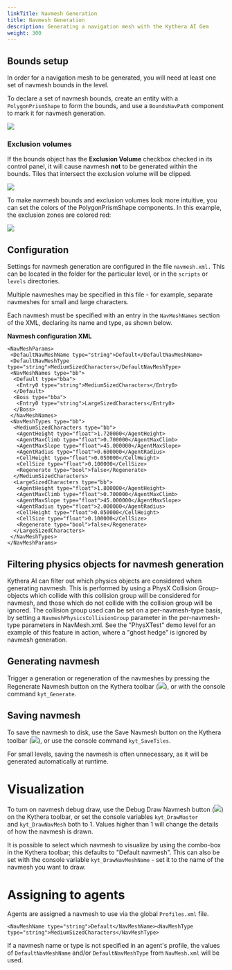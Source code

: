 ```yaml
---
linkTitle: Navmesh Generation
title: Navmesh Generation
description: Generating a navigation mesh with the Kythera AI Gem
weight: 300
---
```


Bounds setup
------------

In order for a navigation mesh to be generated, you will need at least one set of navmesh bounds in the level.

To declare a set of navmesh bounds, create an entity with a `PolygonPrismShape` to form the bounds, and use a `BoundsNavPath` component to mark it for navmesh generation.

![](/images/user-guide/gems/kythera-ai/navmesh-generation-bounds-setup.png)

  

### Exclusion volumes

If the bounds object has the **Exclusion Volume** checkbox checked in its control panel, it will cause navmesh **not** to be generated within the bounds. Tiles that intersect the exclusion volume will be clipped.

![](/images/user-guide/gems/kythera-ai/navmesh-generation-exclusion-volumes.png)

  

To make navmesh bounds and exclusion volumes look more intuitive, you can set the colors of the PolygonPrismShape components. In this example, the exclusion zones are colored red:

![](/images/user-guide/gems/kythera-ai/navmesh-generation-exclusion-volumes-red.png)

Configuration
-------------

Settings for navmesh generation are configured in the file `navmesh.xml.` This can be located in the folder for the particular level, or in the `scripts` or `levels` directories.

Multiple navmeshes may be specified in this file - for example, separate navmeshes for small and large characters. 

Each navmesh must be specified with an entry in the `NavMeshNames` section of the XML, declaring its name and type, as shown below.

**Navmesh configuration XML**

```
<NavMeshParams>
 <DefaultNavMeshName type="string">Default</DefaultNavMeshName>
 <DefaultNavMeshType type="string">MediumSizedCharacters</DefaultNavMeshType>
 <NavMeshNames type="bb">
  <Default type="bba">
   <Entry0 type="string">MediumSizedCharacters</Entry0>
  </Default>
  <Boss type="bba">
   <Entry0 type="string">LargeSizedCharacters</Entry0>
  </Boss>
 </NavMeshNames>
 <NavMeshTypes type="bb">
  <MediumSizedCharacters type="bb">
   <AgentHeight type="float">1.720000</AgentHeight>
   <AgentMaxClimb type="float">0.700000</AgentMaxClimb>
   <AgentMaxSlope type="float">45.000000</AgentMaxSlope>
   <AgentRadius type="float">0.600000</AgentRadius>
   <CellHeight type="float">0.050000</CellHeight>
   <CellSize type="float">0.100000</CellSize>
   <Regenerate type="bool">false</Regenerate>
  </MediumSizedCharacters>
  <LargeSizedCharacters type="bb">
   <AgentHeight type="float">1.800000</AgentHeight>
   <AgentMaxClimb type="float">0.700000</AgentMaxClimb>
   <AgentMaxSlope type="float">45.000000</AgentMaxSlope>
   <AgentRadius type="float">2.000000</AgentRadius>
   <CellHeight type="float">0.050000</CellHeight>
   <CellSize type="float">0.100000</CellSize>
   <Regenerate type="bool">false</Regenerate>
  </LargeSizedCharacters>
 </NavMeshTypes>
</NavMeshParams>
```

  

Filtering physics objects for navmesh generation
------------------------------------------------

Kythera AI can filter out which physics objects are considered when generating navmesh. This is performed by using a PhysX Collision Group- objects which collide with this collision group will be considered for navmesh, and those which do not collide with the collision group will be ignored. The collision group used can be set on a per-navmesh-type basis, by setting a `NavmeshPhysicsCollisionGroup` parameter in the per-navmesh-type parameters in NavMesh.xml. See the "PhysXTest" demo level for an example of this feature in action, where a "ghost hedge" is ignored by navmesh generation. 

Generating navmesh
------------------

Trigger a generation or regeneration of the navmeshes by pressing the Regenerate Navmesh button on the Kythera toolbar (![](/images/user-guide/gems/kythera-ai/toolbar-regenerate-navmesh.png)), or with the console command `kyt_Generate`.

Saving navmesh
--------------

To save the navmesh to disk, use the Save Navmesh button on the Kythera toolbar (![](/images/user-guide/gems/kythera-ai/toolbar-save-navmesh.png)), or use the console command `kyt_SaveTiles`.

For small levels, saving the navmesh is often unnecessary, as it will be generated automatically at runtime.

Visualization
=============

To turn on navmesh debug draw, use the Debug Draw Navmesh button (![](/images/user-guide/gems/kythera-ai/toolbar-debug-draw-navmesh.png)) on the Kythera toolbar, or set the console variables `kyt_DrawMaster` and `kyt_DrawNavMesh` both to 1. Values higher than 1 will change the details of how the navmesh is drawn.

It is possible to select which navmesh to visualize by using the combo-box in the Kythera toolbar; this defaults to "Default navmesh". This can also be set with the console variable `kyt_DrawNavMeshName` - set it to the name of the navmesh you want to draw.


Assigning to agents
===================

Agents are assigned a navmesh to use via the global `Profiles.xml` file. 

```
<NavMeshName type="string">Default</NavMeshName><NavMeshType type="string">MediumSizedCharacters</NavMeshType>
```

If a navmesh name or type is not specified in an agent's profile, the values of `DefaultNavMeshName` and/or `DefaultNavMeshType` from `NavMesh.xml` will be used.